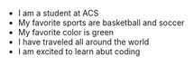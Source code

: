 - I am a student at ACS
- My favorite sports are basketball and soccer
- My favorite color is green
- I have traveled all around the world
- I am excited to learn abut coding

<!---
crossomondo/crossomondo is a ✨ special ✨ repository because its `README.md` (this file) appears on your GitHub profile.
You can click the Preview link to take a look at your changes.
--->
